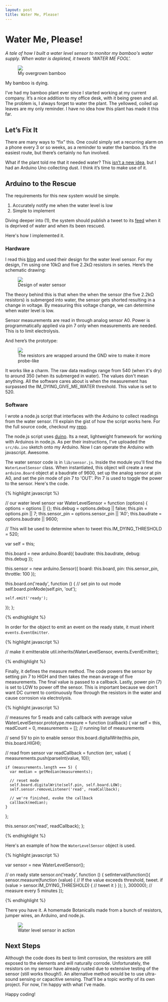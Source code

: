 ```yaml
---
layout: post
title: Water Me, Please!
---
```



# Water Me, Please!

_A tale of how I built a water level sensor to monitor my bamboo's water supply.  When water is depleted, it tweets 'WATER ME FOOL'._

<figure>
	<img src="/assets/images/water-me-please-bamboo.jpg">
	<figcaption>My overgrown bamboo</figcaption>
</figure>

My bamboo is dying.

I’ve had my bamboo plant ever since I started working at my current company. It’s a nice addition to my office desk, with it being green and all. The problem is, I always forget to water the plant. The yellowed, coiled up leaves are my only reminder. I have no idea how this plant has made it this far.

## Let’s Fix It

There are many ways to “fix” this. One could simply set a recurring alarm on a phone every 3 or so weeks, as a reminder to water the bamboo. It’s the easiest route, but there’s certainly no fun involved.

What if the plant told me that it needed water? This [isn’t a new idea](http://www.botanicalls.com/), but I had an Arduino Uno collecting dust. I think it’s time to make use of it.

## Arduino to the Rescue

The requirements for this new system would be simple.

1. Accurately notify me when the water level is low
2. Simple to implement

Diving deeper into (1), the system should publish a tweet to its [feed](https://twitter.com/kensplant) when it is deprived of water and when its been rescued.

Here's how I implemented it.

### Hardware

I read this [blog](http://lifeboatfarm.wordpress.com/2009/12/28/arduino-water-level-gauge/) and used their design for the water level sensor. For my design, I’m using one 10kΩ and five 2.2kΩ resistors in series. Here’s the schematic drawing:

<figure>
	<img src="/assets/images/water-me-please-schematic.png">
	<figcaption>Design of water sensor</figcaption>
</figure>

The theory behind this is that when the when the sensor (the five 2.2kΩ resistors) is submerged into water, the sensor gets shorted resulting in a change in voltage.  By measuring this voltage change, we can determine when water level is low.

Sensor measurements are read in through analog sensor A0.  Power is programmatically applied via pin 7 only when measurements are needed. This is to limit electrolysis.

And here’s the prototype:

<figure>
	<img src="/assets/images/water-me-please-prototype.jpg">
	<figcaption>The resistors are wrapped around the GND wire to make it more probe-like</figcaption>
</figure>

It works like a charm.  The raw data readings range from 540 (when it's dry) to around 350 (when its submerged in water).  The values don't mean anything.  All the software cares about is when the measurement has surpassed the IM_DYING_GIVE_ME_WATER threshold.  This value is set to 520.

### Software

I wrote a node.js script that interfaces with the Arduino to collect readings from the water sensor.  I'll explain the gist of how the script works here.  For the full source code, checkout my [repo](https://github.com/khirakawa/water-me-please).

The node.js script uses [duino](https://github.com/ecto/duino).  Its a neat, lightweight framework for working with Arduinos in node.js. As per their instructions, I've uploaded the `src/du.ino` sketch onto my Arduino.  Now I can operate the Arduino with javascript. Awesome.

The water sensor code is in `lib/sensor.js`.  Inside the module you'll find the `WaterLevelSensor` class.  When instantiated, this object will create a new `arduino.Board` object at a baudrate of 9600, set up the analog sensor at pin A0, and set the pin mode of pin 7 to 'OUT'.  Pin 7 is used to toggle the power to the sensor.  Here's the code.

{% highlight javascript %}

// our water level sensor
var WaterLevelSensor = function (options) {
  options = options || {};
  this.debug = options.debug || false;
  this.pin = options.pin || 7;
  this.sensor_pin = options.sensor_pin || 'A0';
  this.baudrate = options.baudrate || 9600;

  // This will be used to determine when to tweet
  this.IM_DYING_THRESHOLD = 520;

  var self = this;

  this.board = new arduino.Board({
    baudrate: this.baudrate,
    debug: this.debug
  });

  this.sensor = new arduino.Sensor({
    board: this.board,
    pin: this.sensor_pin,
    throttle: 100
  });

  this.board.on('ready', function () {
    // set pin to out mode
    self.board.pinMode(self.pin, 'out');

    self.emit('ready');
  });
};

{% endhighlight %}

In order for the object to emit an event on the ready state, it must inherit `events.EventEmitter`.

{% highlight javascript %}

// make it emitterable
util.inherits(WaterLevelSensor, events.EventEmitter);

{% endhighlight %}

Finally, it defines the measure method.  The code powers the sensor by setting pin 7 to HIGH and then takes the mean average of five measurements.  The final value is passed to a callback.  Lastly, power pin (7) is set to LOW to power off the sensor.  This is important because we don't want DC current to continuously flow through the resistors in the water and cause corrosion via electrolysis.

{% highlight javascript %}

// measures for 5 reads and calls callback with average value
WaterLevelSensor.prototype.measure = function (callback) {
  var self = this,
    readCount = 0,
    measurements = []; // running list of measurements

  // send 5V to pin to enable sensor
  this.board.digitalWrite(this.pin, this.board.HIGH);

  // read from sensor
  var readCallback = function (err, value) {
    measurements.push(parseInt(value, 10));

    if (measurements.length === 5) {
      var median = getMedian(measurements);

      // reset mode
      self.board.digitalWrite(self.pin, self.board.LOW);
      self.sensor.removeListener('read', readCallback);

      // we're finished, evoke the callback
      callback(median);
    }
  };

  this.sensor.on('read', readCallback);
};

{% endhighlight %}

Here's an example of how the `WaterLevelSensor` object is used.

{% highlight javascript %}

var sensor = new WaterLevelSensor();

// on ready state
sensor.on('ready', function () {
  setInterval(function(){
    sensor.measure(function (value) {
      // If the value exceeds threshold, tweet.
      if (value > sensor.IM_DYING_THRESHOLD) {
        // tweet it
      }
    });
  }, 300000); // measure every 5 minutes
});

{% endhighlight %}

There you have it.  A homemade Botanicalls made from a bunch of resistors, jumper wires, an Arduino, and node.js.

<figure>
	<img src="/assets/images/water-me-please-final.jpg">
	<figcaption>Water level sensor in action</figcaption>
</figure>

## Next Steps

Although the code does its best to limit corrosion, the resistors are still exposed to the elements and will naturally corrode.  Unfortunately, the resistors on my sensor have already rusted due to extensive testing of the sensor (still works though!).  An alternative method would be to use ultra-sound sensing or capacitive sensing.  That'll be a topic worthy of its own project.  For now, I'm happy with what I've made.

Happy coding!